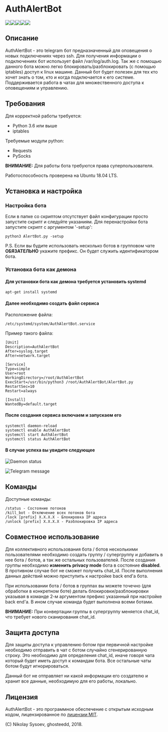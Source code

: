 

# AuthAlertBot

![](https://img.shields.io/appveyor/ci/gruntjs/grunt.svg)![](https://img.shields.io/badge/platform-linux-lightgrey.svg)![](https://img.shields.io/badge/python-3.6%20%7C%203.7-blue.svg)![](https://img.shields.io/badge/version-1.0-yellow.svg)![](https://img.shields.io/badge/license-MIT-orange.svg)

## Описание

AuthAlertBot - это telegram бот предназначенный для оповещения о новых подключениях через ssh. Для получения информации о подключениях бот использует файл /var/log/auth.log. Так же с помощью данного бота можно легко блокировать/разблокировать (c помощью iptables) доступ к linux машине. Данный бот будет полезен для тех кто хочет знать о том, кто и когда подключается к его системе. Поддерживается работа в чатах для множественного доступа к оповещениям и управлению. 

## Требования

Для корректной работы требуется:
 - Python 3.6 или выше
 - iptables
 
Требуемые модули python:
 - Requests
 - PySocks

**ВНИМАНИЕ:** Для работы бота требуются права суперпользователя.

Работоспособность проверена на Ubuntu 18.04 LTS.

## Установка и настройка

### Настройка бота

Если в папке со скриптом отсутствует файл конфигурации просто запустите скрипт и следуйте указаниям. Для перенастройки бота запустите скрипт с аргументом '-setup':

    python3 AlertBot.py -setup

P.S. Если вы будите использовать несколько ботов в групповом чате **ОБЯЗАТЕЛЬНО** укажите префикс. Он будет служить идентификатором бота.

### Установка бота как демона

#### Для установки бота как демона требуется установить systemd

    apt-get install systemd

#### Далее необходимо создать файл сервиса

Расположение файла: 

    /etc/systemd/system/AuthAlertBot.service

Пример такого файла:

    [Unit]
    Description=AuthAlertBot
    After=syslog.target
    After=network.target
    
    [Service]
    Type=simple
    User=root
    WorkingDirectory=/root/AuthAlertBot
    ExecStart=/usr/bin/python3 /root/AuthAlertBot/AlertBot.py
    RestartSec=10
    Restart=always
     
    [Install]
    WantedBy=default.target

#### После создания сервиса включаем и запускаем его 

    systemctl daemon-reload
    systemctl enable AuthAlertBot
    systemctl start AuthAlertBot
    systemctl status AuthAlertBot

#### В случае успеха вы увидите следующее
![Daemon status](https://i.imgur.com/iW240Zc.jpg)

![Telegram message](https://i.imgur.com/FERTsMK.jpg)

## Команды

Доступные команды:

    /status - Состояние потоков
    /kill_bot - Отключение всех потоков бота
    /lock [prefix] X.X.X.X - Блокировка IP адреса
    /unlock [prefix] X.X.X.X - Разблокировка IP адреса

## Совместное использование

Для коллективного использования бота / ботов несколькими пользователями необходимо создать группу / супергруппу и добавить в нее бота / ботов, а так же остальных пользователей. После создания группы необходимо **изменить privacy mode** бота в состояние **disabled**. В противном случае бот не сможет получить chat_id. После выполнения данных действий можно приступить к настройке back end'а бота.

При использовании бота / ботов в группах вы можете точечно (для обработки в конкретном боте) делать блокировки/разблокировки указывая в команде 2-м аргументом префикс указанный при настройке back end'а. В ином случае команда будет выполнена всеми ботами.

**ВНИМАНИЕ:** При конвертации группы в супергруппу меняется chat_id, что требует нового сканирования chat_id.

## Защита доступа

Для защиты доступа к управлению ботом при первичной настройке необходимо отправить в чат с ботом случайно сгенерированную строку. Это необходимо для определения chat_id, иначе говоря чата который будет иметь доступ к командам бота. Все остальные чаты ботом будут игнорироваться.

Данный бот не отправляет ни какой информации его создателю и хранит все данные, необходимую для его работы, локально.

## Лицензия

AuthAlertBot - это программное обеспечение с открытым исходным кодом, лицензированное по [лицензии MIT](https://opensource.org/licenses/MIT).

(С) Nikolay Sysoev, ghosteedd, 2018.
